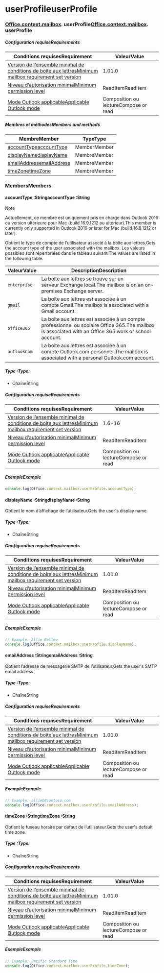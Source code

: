 
# <a name="userprofile"></a><span data-ttu-id="1300e-101">userProfile</span><span class="sxs-lookup"><span data-stu-id="1300e-101">userProfile</span></span>

### <span data-ttu-id="1300e-p101">[Office](Office.md)[.context](Office.context.md)[.mailbox](Office.context.mailbox.md). userProfile</span><span class="sxs-lookup"><span data-stu-id="1300e-p101">[Office](Office.md)[.context](Office.context.md)[.mailbox](Office.context.mailbox.md). userProfile</span></span>

##### <a name="requirements"></a><span data-ttu-id="1300e-104">Configuration requise</span><span class="sxs-lookup"><span data-stu-id="1300e-104">Requirements</span></span>

|<span data-ttu-id="1300e-105">Conditions requises</span><span class="sxs-lookup"><span data-stu-id="1300e-105">Requirement</span></span>| <span data-ttu-id="1300e-106">Valeur</span><span class="sxs-lookup"><span data-stu-id="1300e-106">Value</span></span>|
|---|---|
|[<span data-ttu-id="1300e-107">Version de l’ensemble minimal de conditions de boîte aux lettres</span><span class="sxs-lookup"><span data-stu-id="1300e-107">Minimum mailbox requirement set version</span></span>](/office/dev/add-ins/reference/requirement-sets/outlook-api-requirement-sets)| <span data-ttu-id="1300e-108">1.0</span><span class="sxs-lookup"><span data-stu-id="1300e-108">1.0</span></span>|
|[<span data-ttu-id="1300e-109">Niveau d’autorisation minimal</span><span class="sxs-lookup"><span data-stu-id="1300e-109">Minimum permission level</span></span>](https://docs.microsoft.com/outlook/add-ins/understanding-outlook-add-in-permissions)| <span data-ttu-id="1300e-110">ReadItem</span><span class="sxs-lookup"><span data-stu-id="1300e-110">ReadItem</span></span>|
|[<span data-ttu-id="1300e-111">Mode Outlook applicable</span><span class="sxs-lookup"><span data-stu-id="1300e-111">Applicable Outlook mode</span></span>](https://docs.microsoft.com/outlook/add-ins/#extension-points)| <span data-ttu-id="1300e-112">Composition ou lecture</span><span class="sxs-lookup"><span data-stu-id="1300e-112">Compose or read</span></span>|

##### <a name="members-and-methods"></a><span data-ttu-id="1300e-113">Membres et méthodes</span><span class="sxs-lookup"><span data-stu-id="1300e-113">Members and methods</span></span>

| <span data-ttu-id="1300e-114">Membre</span><span class="sxs-lookup"><span data-stu-id="1300e-114">Member</span></span> | <span data-ttu-id="1300e-115">Type</span><span class="sxs-lookup"><span data-stu-id="1300e-115">Type</span></span> |
|--------|------|
| [<span data-ttu-id="1300e-116">accountType</span><span class="sxs-lookup"><span data-stu-id="1300e-116">accountType</span></span>](#accounttype-string) | <span data-ttu-id="1300e-117">Member</span><span class="sxs-lookup"><span data-stu-id="1300e-117">Member</span></span> |
| [<span data-ttu-id="1300e-118">displayName</span><span class="sxs-lookup"><span data-stu-id="1300e-118">displayName</span></span>](#displayname-string) | <span data-ttu-id="1300e-119">Membre</span><span class="sxs-lookup"><span data-stu-id="1300e-119">Member</span></span> |
| [<span data-ttu-id="1300e-120">emailAddress</span><span class="sxs-lookup"><span data-stu-id="1300e-120">emailAddress</span></span>](#emailaddress-string) | <span data-ttu-id="1300e-121">Membre</span><span class="sxs-lookup"><span data-stu-id="1300e-121">Member</span></span> |
| [<span data-ttu-id="1300e-122">timeZone</span><span class="sxs-lookup"><span data-stu-id="1300e-122">timeZone</span></span>](#timezone-string) | <span data-ttu-id="1300e-123">Membre</span><span class="sxs-lookup"><span data-stu-id="1300e-123">Member</span></span> |

### <a name="members"></a><span data-ttu-id="1300e-124">Members</span><span class="sxs-lookup"><span data-stu-id="1300e-124">Members</span></span>

####  <a name="accounttype-string"></a><span data-ttu-id="1300e-125">accountType :String</span><span class="sxs-lookup"><span data-stu-id="1300e-125">accountType :String</span></span>

> [!NOTE]
> <span data-ttu-id="1300e-126">Actuellement, ce membre est uniquement pris en charge dans Outlook 2016 ou version ultérieure pour Mac (build 16.9.1212 ou ultérieur).</span><span class="sxs-lookup"><span data-stu-id="1300e-126">This member is currently only supported in Outlook 2016 or later for Mac (build 16.9.1212 or later).</span></span>

<span data-ttu-id="1300e-127">Obtient le type de compte de l’utilisateur associé à la boîte aux lettres.</span><span class="sxs-lookup"><span data-stu-id="1300e-127">Gets the account type of the user associated with the mailbox.</span></span> <span data-ttu-id="1300e-128">Les valeurs possibles sont répertoriées dans le tableau suivant.</span><span class="sxs-lookup"><span data-stu-id="1300e-128">The values are listed in the following table.</span></span>

| <span data-ttu-id="1300e-129">Valeur</span><span class="sxs-lookup"><span data-stu-id="1300e-129">Value</span></span> | <span data-ttu-id="1300e-130">Description</span><span class="sxs-lookup"><span data-stu-id="1300e-130">Description</span></span> |
|-------|-------------|
| `enterprise` | <span data-ttu-id="1300e-131">La boîte aux lettres se trouve sur un serveur Exchange local.</span><span class="sxs-lookup"><span data-stu-id="1300e-131">The mailbox is on an on-premises Exchange server.</span></span> |
| `gmail` | <span data-ttu-id="1300e-132">La boîte aux lettres est associée à un compte Gmail.</span><span class="sxs-lookup"><span data-stu-id="1300e-132">The mailbox is associated with a Gmail account.</span></span> |
| `office365` | <span data-ttu-id="1300e-133">La boîte aux lettres est associée à un compte professionnel ou scolaire Office 365.</span><span class="sxs-lookup"><span data-stu-id="1300e-133">The mailbox is associated with an Office 365 work or school account.</span></span> |
| `outlookCom` | <span data-ttu-id="1300e-134">La boîte aux lettres est associée à un compte Outlook.com personnel.</span><span class="sxs-lookup"><span data-stu-id="1300e-134">The mailbox is associated with a personal Outlook.com account.</span></span> |

##### <a name="type"></a><span data-ttu-id="1300e-135">Type :</span><span class="sxs-lookup"><span data-stu-id="1300e-135">Type:</span></span>

*   <span data-ttu-id="1300e-136">Chaîne</span><span class="sxs-lookup"><span data-stu-id="1300e-136">String</span></span>

##### <a name="requirements"></a><span data-ttu-id="1300e-137">Configuration requise</span><span class="sxs-lookup"><span data-stu-id="1300e-137">Requirements</span></span>

|<span data-ttu-id="1300e-138">Conditions requises</span><span class="sxs-lookup"><span data-stu-id="1300e-138">Requirement</span></span>| <span data-ttu-id="1300e-139">Valeur</span><span class="sxs-lookup"><span data-stu-id="1300e-139">Value</span></span>|
|---|---|
|[<span data-ttu-id="1300e-140">Version de l’ensemble minimal de conditions de boîte aux lettres</span><span class="sxs-lookup"><span data-stu-id="1300e-140">Minimum mailbox requirement set version</span></span>](/office/dev/add-ins/reference/requirement-sets/outlook-api-requirement-sets)| <span data-ttu-id="1300e-141">1.6</span><span class="sxs-lookup"><span data-stu-id="1300e-141">-16</span></span> |
|[<span data-ttu-id="1300e-142">Niveau d’autorisation minimal</span><span class="sxs-lookup"><span data-stu-id="1300e-142">Minimum permission level</span></span>](https://docs.microsoft.com/outlook/add-ins/understanding-outlook-add-in-permissions)| <span data-ttu-id="1300e-143">ReadItem</span><span class="sxs-lookup"><span data-stu-id="1300e-143">ReadItem</span></span>|
|[<span data-ttu-id="1300e-144">Mode Outlook applicable</span><span class="sxs-lookup"><span data-stu-id="1300e-144">Applicable Outlook mode</span></span>](https://docs.microsoft.com/outlook/add-ins/#extension-points)| <span data-ttu-id="1300e-145">Composition ou lecture</span><span class="sxs-lookup"><span data-stu-id="1300e-145">Compose or read</span></span>|

##### <a name="example"></a><span data-ttu-id="1300e-146">Exemple</span><span class="sxs-lookup"><span data-stu-id="1300e-146">Example</span></span>

```js
console.log(Office.context.mailbox.userProfile.accountType);
```

####  <a name="displayname-string"></a><span data-ttu-id="1300e-147">displayName :String</span><span class="sxs-lookup"><span data-stu-id="1300e-147">displayName :String</span></span>

<span data-ttu-id="1300e-148">Obtient le nom d’affichage de l’utilisateur.</span><span class="sxs-lookup"><span data-stu-id="1300e-148">Gets the user's display name.</span></span>

##### <a name="type"></a><span data-ttu-id="1300e-149">Type :</span><span class="sxs-lookup"><span data-stu-id="1300e-149">Type:</span></span>

*   <span data-ttu-id="1300e-150">Chaîne</span><span class="sxs-lookup"><span data-stu-id="1300e-150">String</span></span>

##### <a name="requirements"></a><span data-ttu-id="1300e-151">Configuration requise</span><span class="sxs-lookup"><span data-stu-id="1300e-151">Requirements</span></span>

|<span data-ttu-id="1300e-152">Conditions requises</span><span class="sxs-lookup"><span data-stu-id="1300e-152">Requirement</span></span>| <span data-ttu-id="1300e-153">Valeur</span><span class="sxs-lookup"><span data-stu-id="1300e-153">Value</span></span>|
|---|---|
|[<span data-ttu-id="1300e-154">Version de l’ensemble minimal de conditions de boîte aux lettres</span><span class="sxs-lookup"><span data-stu-id="1300e-154">Minimum mailbox requirement set version</span></span>](/office/dev/add-ins/reference/requirement-sets/outlook-api-requirement-sets)| <span data-ttu-id="1300e-155">1.0</span><span class="sxs-lookup"><span data-stu-id="1300e-155">1.0</span></span>|
|[<span data-ttu-id="1300e-156">Niveau d’autorisation minimal</span><span class="sxs-lookup"><span data-stu-id="1300e-156">Minimum permission level</span></span>](https://docs.microsoft.com/outlook/add-ins/understanding-outlook-add-in-permissions)| <span data-ttu-id="1300e-157">ReadItem</span><span class="sxs-lookup"><span data-stu-id="1300e-157">ReadItem</span></span>|
|[<span data-ttu-id="1300e-158">Mode Outlook applicable</span><span class="sxs-lookup"><span data-stu-id="1300e-158">Applicable Outlook mode</span></span>](https://docs.microsoft.com/outlook/add-ins/#extension-points)| <span data-ttu-id="1300e-159">Composition ou lecture</span><span class="sxs-lookup"><span data-stu-id="1300e-159">Compose or read</span></span>|

##### <a name="example"></a><span data-ttu-id="1300e-160">Exemple</span><span class="sxs-lookup"><span data-stu-id="1300e-160">Example</span></span>

```js
// Example: Allie Bellew
console.log(Office.context.mailbox.userProfile.displayName);
```

####  <a name="emailaddress-string"></a><span data-ttu-id="1300e-161">emailAddress :String</span><span class="sxs-lookup"><span data-stu-id="1300e-161">emailAddress :String</span></span>

<span data-ttu-id="1300e-162">Obtient l’adresse de messagerie SMTP de l’utilisateur.</span><span class="sxs-lookup"><span data-stu-id="1300e-162">Gets the user's SMTP email address.</span></span>

##### <a name="type"></a><span data-ttu-id="1300e-163">Type :</span><span class="sxs-lookup"><span data-stu-id="1300e-163">Type:</span></span>

*   <span data-ttu-id="1300e-164">Chaîne</span><span class="sxs-lookup"><span data-stu-id="1300e-164">String</span></span>

##### <a name="requirements"></a><span data-ttu-id="1300e-165">Configuration requise</span><span class="sxs-lookup"><span data-stu-id="1300e-165">Requirements</span></span>

|<span data-ttu-id="1300e-166">Conditions requises</span><span class="sxs-lookup"><span data-stu-id="1300e-166">Requirement</span></span>| <span data-ttu-id="1300e-167">Valeur</span><span class="sxs-lookup"><span data-stu-id="1300e-167">Value</span></span>|
|---|---|
|[<span data-ttu-id="1300e-168">Version de l’ensemble minimal de conditions de boîte aux lettres</span><span class="sxs-lookup"><span data-stu-id="1300e-168">Minimum mailbox requirement set version</span></span>](/office/dev/add-ins/reference/requirement-sets/outlook-api-requirement-sets)| <span data-ttu-id="1300e-169">1.0</span><span class="sxs-lookup"><span data-stu-id="1300e-169">1.0</span></span>|
|[<span data-ttu-id="1300e-170">Niveau d’autorisation minimal</span><span class="sxs-lookup"><span data-stu-id="1300e-170">Minimum permission level</span></span>](https://docs.microsoft.com/outlook/add-ins/understanding-outlook-add-in-permissions)| <span data-ttu-id="1300e-171">ReadItem</span><span class="sxs-lookup"><span data-stu-id="1300e-171">ReadItem</span></span>|
|[<span data-ttu-id="1300e-172">Mode Outlook applicable</span><span class="sxs-lookup"><span data-stu-id="1300e-172">Applicable Outlook mode</span></span>](https://docs.microsoft.com/outlook/add-ins/#extension-points)| <span data-ttu-id="1300e-173">Composition ou lecture</span><span class="sxs-lookup"><span data-stu-id="1300e-173">Compose or read</span></span>|

##### <a name="example"></a><span data-ttu-id="1300e-174">Exemple</span><span class="sxs-lookup"><span data-stu-id="1300e-174">Example</span></span>

```js
// Example: allieb@contoso.com
console.log(Office.context.mailbox.userProfile.emailAddress);
```

####  <a name="timezone-string"></a><span data-ttu-id="1300e-175">timeZone :String</span><span class="sxs-lookup"><span data-stu-id="1300e-175">timeZone :String</span></span>

<span data-ttu-id="1300e-176">Obtient le fuseau horaire par défaut de l’utilisateur.</span><span class="sxs-lookup"><span data-stu-id="1300e-176">Gets the user's default time zone.</span></span>

##### <a name="type"></a><span data-ttu-id="1300e-177">Type :</span><span class="sxs-lookup"><span data-stu-id="1300e-177">Type:</span></span>

*   <span data-ttu-id="1300e-178">Chaîne</span><span class="sxs-lookup"><span data-stu-id="1300e-178">String</span></span>

##### <a name="requirements"></a><span data-ttu-id="1300e-179">Configuration requise</span><span class="sxs-lookup"><span data-stu-id="1300e-179">Requirements</span></span>

|<span data-ttu-id="1300e-180">Conditions requises</span><span class="sxs-lookup"><span data-stu-id="1300e-180">Requirement</span></span>| <span data-ttu-id="1300e-181">Valeur</span><span class="sxs-lookup"><span data-stu-id="1300e-181">Value</span></span>|
|---|---|
|[<span data-ttu-id="1300e-182">Version de l’ensemble minimal de conditions de boîte aux lettres</span><span class="sxs-lookup"><span data-stu-id="1300e-182">Minimum mailbox requirement set version</span></span>](/office/dev/add-ins/reference/requirement-sets/outlook-api-requirement-sets)| <span data-ttu-id="1300e-183">1.0</span><span class="sxs-lookup"><span data-stu-id="1300e-183">1.0</span></span>|
|[<span data-ttu-id="1300e-184">Niveau d’autorisation minimal</span><span class="sxs-lookup"><span data-stu-id="1300e-184">Minimum permission level</span></span>](https://docs.microsoft.com/outlook/add-ins/understanding-outlook-add-in-permissions)| <span data-ttu-id="1300e-185">ReadItem</span><span class="sxs-lookup"><span data-stu-id="1300e-185">ReadItem</span></span>|
|[<span data-ttu-id="1300e-186">Mode Outlook applicable</span><span class="sxs-lookup"><span data-stu-id="1300e-186">Applicable Outlook mode</span></span>](https://docs.microsoft.com/outlook/add-ins/#extension-points)| <span data-ttu-id="1300e-187">Composition ou lecture</span><span class="sxs-lookup"><span data-stu-id="1300e-187">Compose or read</span></span>|

##### <a name="example"></a><span data-ttu-id="1300e-188">Exemple</span><span class="sxs-lookup"><span data-stu-id="1300e-188">Example</span></span>

```js
// Example: Pacific Standard Time
console.log(Office.context.mailbox.userProfile.timeZone);
```